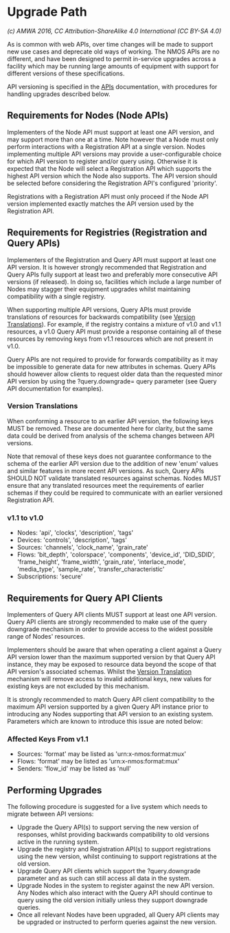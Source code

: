 # Upgrade Path

_(c) AMWA 2016, CC Attribution-ShareAlike 4.0 International (CC BY-SA 4.0)_

As is common with web APIs, over time changes will be made to support new use cases and deprecate old ways of working. The NMOS APIs are no different, and have been designed to permit in-service upgrades across a facility which may be running large amounts of equipment with support for different versions of these specifications.

API versioning is specified in the [APIs](2.0.%20APIs.md) documentation, with procedures for handling upgrades described below.

## Requirements for Nodes (Node APIs)

Implementers of the Node API must support at least one API version, and may support more than one at a time. Note however that a Node must only perform interactions with a Registration API at a single version. Nodes implementing multiple API versions may provide a user-configurable choice for which API version to register and/or query using. Otherwise it is expected that the Node will select a Registration API which supports the highest API version which the Node also supports. The API version should be selected before considering the Registration API's configured \'priority\'.

Registrations with a Registration API must only proceed if the Node API version implemented exactly matches the API version used by the Registration API.

## Requirements for Registries (Registration and Query APIs)

Implementers of the Registration and Query API must support at least one API version. It is however strongly recommended that Registration and Query APIs fully support at least two and preferably more consecutive API versions (if released). In doing so, facilities which include a large number of Nodes may stagger their equipment upgrades whilst maintaining compatibility with a single registry.

When supporting multiple API versions, Query APIs must provide translations of resources for backwards compatibility (see [Version Translations](#version-translations)). For example, if the registry contains a mixture of v1.0 and v1.1 resources, a v1.0 Query API must provide a response containing all of these resources by removing keys from v1.1 resources which are not present in v1.0.

Query APIs are not required to provide for forwards compatibility as it may be impossible to generate data for new attributes in schemas. Query APIs should however allow clients to request older data than the requested minor API version by using the ?query.downgrade=<version> query parameter (see Query API documentation for examples).

### Version Translations

When conforming a resource to an earlier API version, the following keys MUST be removed. These are documented here for clarity, but the same data could be derived from analysis of the schema changes between API versions.

Note that removal of these keys does not guarantee conformance to the schema of the earlier API version due to the addition of new 'enum' values and similar features in more recent API versions. As such, Query APIs SHOULD NOT validate translated resources against schemas. Nodes MUST ensure that any translated resources meet the requirements of earlier schemas if they could be required to communicate with an earlier versioned Registration API.

### v1.1 to v1.0

*   Nodes: 'api', 'clocks', 'description', 'tags'
*   Devices: 'controls', 'description', 'tags'
*   Sources: 'channels', 'clock_name', 'grain_rate'
*   Flows: 'bit_depth', 'colorspace', 'components', 'device_id', 'DID_SDID', 'frame_height', 'frame_width', 'grain_rate', 'interlace_mode', 'media_type', 'sample_rate', 'transfer_characteristic'
*   Subscriptions: 'secure'

## Requirements for Query API Clients

Implementers of Query API clients MUST support at least one API version. Query API clients are strongly recommended to make use of the query downgrade mechanism in order to provide access to the widest possible range of Nodes' resources.

Implementers should be aware that when operating a client against a Query API version lower than the maximum supported version by that Query API instance, they may be exposed to resource data beyond the scope of that API version's associated schemas. Whilst the [Version Translation](#version-translations) mechanism will remove access to invalid additional keys, new values for existing keys are not excluded by this mechanism.

It is strongly recommended to match Query API client compatibility to the maximum API version supported by a given Query API instance prior to introducing any Nodes supporting that API version to an existing system. Parameters which are known to introduce this issue are noted below:

### Affected Keys From v1.1

*   Sources: 'format' may be listed as 'urn:x-nmos:format:mux'
*   Flows: 'format' may be listed as 'urn:x-nmos:format:mux'
*   Senders: 'flow_id' may be listed as 'null'

## Performing Upgrades

The following procedure is suggested for a live system which needs to migrate between API versions:

* Upgrade the Query API(s) to support serving the new version of responses, whilst providing backwards compatibility to old versions active in the running system.
* Upgrade the registry and Registration API(s) to support registrations using the new version, whilst continuing to support registrations at the old version.
* Upgrade Query API clients which support the ?query.downgrade parameter and as such can still access all data in the system.
* Upgrade Nodes in the system to register against the new API version. Any Nodes which also interact with the Query API should continue to query using the old version initially unless they support downgrade queries.
* Once all relevant Nodes have been upgraded, all Query API clients may be upgraded or instructed to perform queries against the new version.
